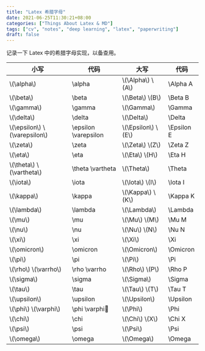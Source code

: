 ```yaml
---
title: "Latex 希腊字母"
date: 2021-06-25T11:30:21+08:00
categories: ["Things About Latex & MD"]
tags: ["cv", "notes", "deep learning", "latex", "paperwriting"]
draft: false
---
```


记录一下 Latex 中的希腊字母实现，以备查用。  

| 小写                             | 代码                 | 大写                   | 代码       |
|----------------------------------|----------------------|------------------------|------------|
| \\(\alpha\\)                     | \alpha               | \\(\Alpha\\) \\(A\\)   | \Alpha A   |
| \\(\beta\\)                      | \beta                | \\(\Beta\\) \\(B\\)    | \Beta B    |
| \\(\gamma\\)                     | \gamma               | \\(\Gamma\\)           | \Gamma     |
| \\(\delta\\)                     | \delta               | \\(\Delta\\)           | \Delta     |
| \\(\epsilon\\) \\(\varepsilon\\) | \epsilon \varepsilon | \\(\Epsilon\\) \\(E\\) | \Epsilon E |
| \\(\zeta\\)                      | \zeta                | \\(\Zeta\\) \\(Z\\)    | \Zeta Z    |
| \\(\eta\\)                       | \eta                 | \\(\Eta\\) \\(H\\)     | \Eta H     |
| \\(\theta\\) \\(\vartheta\\)     | \theta \vartheta     | \\(\Theta\\)           | \Theta     |
| \\(\iota\\)                      | \iota                | \\(\Iota\\) \\(I\\)    | \Iota I    |
| \\(\kappa\\)                     | \kappa               | \\(\Kappa\\) \\(K\\)   | \Kappa K   |
| \\(\lambda\\)                    | \lambda              | \\(\Lambda\\)          | \Lambda    |
| \\(\mu\\)                        | \mu                  | \\(\Mu\\) \\(M\\)      | \Mu M      |
| \\(\nu\\)                        | \nu                  | \\(\Nu\\) \\(N\\)      | \Nu N      |
| \\(\xi\\)                        | \xi                  | \\(\Xi\\)              | \Xi        |
| \\(\omicron\\)                   | \omicron             | \\(\Omicron\\)         | \Omicron   |
| \\(\pi\\)                        | \pi                  | \\(\Pi\\)              | \Pi        |
| \\(\rho\\) \\(\varrho\\)         | \rho \varrho         | \\(\Rho\\) \\(P\\)     | \Rho P     |
| \\(\sigma\\)                     | \sigma               | \\(\Sigma\\)           | \Sigma     |
| \\(\tau\\)                       | \tau                 | \\(\Tau\\) \\(T\\)     | \Tau T     |
| \\(\upsilon\\)                   | \upsilon             | \\(\Upsilon\\)         | \Upsilon   |
| \\(\phi\\) \\(\varphi\\)         | \phi \varphi       | \\(\Phi\\)             | \Phi       |
| \\(\chi\\)                       | \chi                 | \\(\Chi\\) \\(X\\)     | \Chi X     |
| \\(\psi\\)                       | \psi                 | \\(\Psi\\)             | \Psi       |
| \\(\omega\\)                     | \omega               | \\(\Omega\\)            | \Omega     |
